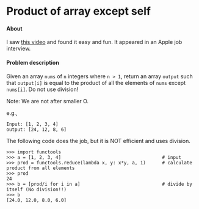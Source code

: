 # Product of array except self

#### About

I saw [this video](https://www.youtube.com/watch?v=tSRFtR3pv74) and found it easy and fun. It appeared in an Apple job interview. 

#### Problem description

Given an array `nums` of `n` integers where `n > 1`, return an array `output` such that `output[i]` is equal to the product of all the elements of `nums` except `nums[i]`. Do not use division!

Note: We are not after smaller O.

e.g., 

```
Input: [1, 2, 3, 4]
output: [24, 12, 8, 6]
```

The following code does the job, but it is NOT efficient and uses division.

```
>>> import functools
>>> a = [1, 2, 3, 4]                                     # input
>>> prod = functools.reduce(lambda x, y: x*y, a, 1)      # calculate product from all elements
>>> prod
24
>>> b = [prod/i for i in a]                              # divide by itself (No division!!)
>>> b
[24.0, 12.0, 8.0, 6.0]
```

